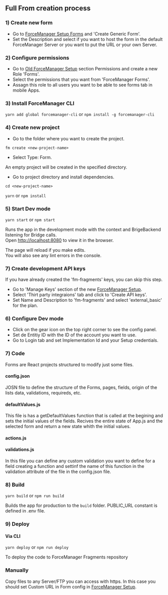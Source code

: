 ## Full From creation process

### 1) Create new form

- Go to [ForceManager Setup Forms](https://setup.forcemanager.net/#/app/forms) and 'Create Generic Form'.
- Set the Description and select if you want to host the form in the default ForceManager Server or you want to put the URL or your own Server.

### 2) Configure permissions

- Go to [Old ForceManager Setup](https://cfm.forcemanager.net/web/views/specific/permissions.aspx) section Permissions and create a new Role 'Forms'.
- Select the permissions that you want from 'ForceManager Forms'.
- Assagn this role to all users you want to be able to see forms tab in mobile Apps.

### 3) Install ForceManager CLI

`yarn add global forcemanager-cli` or `npm install -g forcemanager-cli`

### 4) Create new project

- Go to the folder where you want to create the project.

`fm create <new-project-name>`

- Select Type: Form.

An empty project will be created in the specified <new-project-name> directory.

- Go to project directory and install dependencies.

`cd <new-project-name>`

`yarn` or `npm install`

### 5) Start Dev mode

`yarn start` or `npm start`

Runs the app in the development mode with the context and BrigeBackend listening for Bridge calls.<br>
Open [http://localhost:8080](http://localhost:8080) to view it in the browser.

The page will reload if you make edits.<br>
You will also see any lint errors in the console.

### 7) Create development API keys

If you have already created the 'fm-fragments' keys, you can skip this step.

- Go to 'Manage Keys' section of the new [ForceManager Setup](https://setup.forcemanager.net/#/app/apikeys).
- Select 'Thirt party integraions' tab and click to 'Create API keys'.
- Set Name and Description to 'fm-fragments' and select 'external_basic' for the plan.

### 6) Configure Dev mode

- Click on the gear icon on the top right corner to see the config panel.
- Set de Entitiy ID with the ID of the account you want to use.
- Go to Login tab and set Implementation Id and your Setup credentials.

### 7) Code

Forms are React projects structured to modify just some files.

#### config.json

JOSN file to define the structure of the Forms, pages, fields, origin of the lists data, validations, requireds, etc.

#### defaultValues.js

This file is has a getDefaultValues function that is called at the begining and sets the initial values of the fields. Recives the entire state of App.js and the selected form and return a new state whith the initial values.

#### actions.js

#### validations.js

In this file you can define any custom validation you want to define for a field creating a function and settinf the name of this function in the validation attribute of the file in the config.json file.

### 8) Build

`yarn build` or `npm run build`

Builds the app for production to the `build` folder.
PUBLIC_URL constant is defined in .env file.

### 9) Deploy

#### Via CLI

`yarn deploy` or `npm run deploy`

To deploy the code to ForceManager Fragments repository

### Manually

Copy files to any Server/FTP you can access with https.
In this case you should set Custom URL in Form config in [ForceManager Setup](https://setup.forcemanager.net/#/app/forms).
